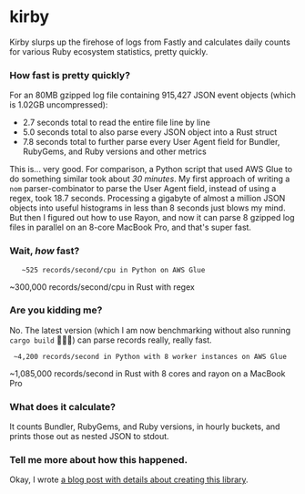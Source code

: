 # kirby

Kirby slurps up the firehose of logs from Fastly and calculates daily counts for various Ruby ecosystem statistics, pretty quickly.

### How fast is pretty quickly?

For an 80MB gzipped log file containing 915,427 JSON event objects (which is 1.02GB uncompressed):

- 2.7 seconds total to read the entire file line by line
- 5.0 seconds total to also parse every JSON object into a Rust struct
- 7.8 seconds total to further parse every User Agent field for Bundler, RubyGems, and Ruby versions and other metrics

This is... very good. For comparison, a Python script that used AWS Glue to do something similar took about _30 minutes_. My first approach of writing a `nom` parser-combinator to parse the User Agent field, instead of using a regex, took 18.7 seconds. Processing a gigabyte of almost a million JSON objects into useful histograms in less than 8 seconds just blows my mind. But then I figured out how to use Rayon, and now it can parse 8 gzipped log files in parallel on an 8-core MacBook Pro, and that's super fast.

### Wait, _how_ fast?

       ~525 records/second/cpu in Python on AWS Glue
   ~300,000 records/second/cpu in Rust with regex

### Are you kidding me?

No. The latest version (which I am now benchmarking without also running `cargo build` 🤦🏻‍♂️) can parse records really, really fast.

     ~4,200 records/second in Python with 8 worker instances on AWS Glue
 ~1,085,000 records/second in Rust with 8 cores and rayon on a MacBook Pro

### What does it calculate?

It counts Bundler, RubyGems, and Ruby versions, in hourly buckets, and prints those out as nested JSON to stdout.

### Tell me more about how this happened.

Okay, I wrote [a blog post with details about creating this library](https://andre.arko.net/2018/10/25/parsing-logs-230x-faster-with-rust/).
